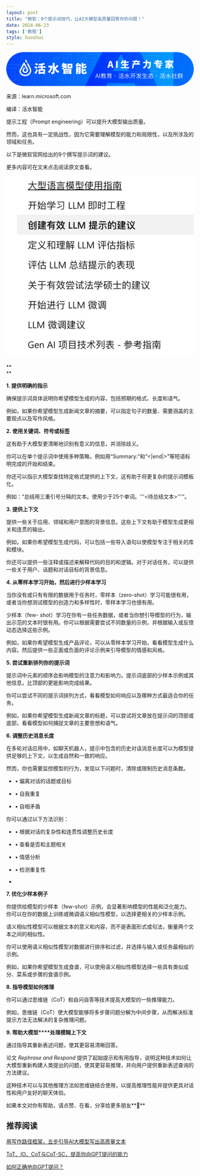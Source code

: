 ```yaml
---
layout: post
title: "微软：9个提示词技巧，让AI大模型高质量回答你的问题！"
date: 2024-06-23
tags: ['教程']
style: huoshui
---
```


![](/assets/images/50a6c82a109d465a85b64091cb0e1179.png)

来源：learn.microsoft.com

编译：活水智能

提示工程（Prompt engineering）可以提升大模型输出质量。

然而，这也具有一定挑战性，因为它需要理解模型的能力和局限性，以及所涉及的领域和任务。

以下是微软官网给出的9个撰写提示词的建议。

更多内容可在文末点击阅读原文查看。

![](/assets/images/80facfefb4934957bdb94aceaea320d6.jpg)

**  
**

**1\. 提供明确的指示**  

确保提示词具体说明你希望模型生成的内容，包括预期的格式、长度和语气。

例如，如果你希望模型生成新闻文章的摘要，可以指定句子的数量、需要涵盖的主要观点以及写作风格。

  

**2\. 使用关键词、符号或标签**

这有助于大模型更清晰地识别有意义的信息，并消除歧义。

你可以在单个提示词中使用多种策略，例如用“Summary:”和“<|end|>”等短语标明完成的开始和结束。

你还可以指示大模型查找特定格式提供的上下文，这有助于将更复杂的提示词模板化。

例如：“总结用三重引号分隔的文本。使用少于25个单词。'''<待总结文本>'''”。

  

**3\. 提供上下文**

提供一些关于应用、领域和用户意图的背景信息。这些上下文有助于模型生成更相关和连贯的输出。

例如，如果你希望模型生成代码，可以包括一些导入语句以使模型专注于相关的库和模块。

你还可以提供一些注释或描述来解释代码的目的和逻辑。对于对话任务，可以提供一些关于用户、话题和对话目标的背景信息。

  

**4\. 从零样本学习开始，然后进行少样本学习**

当你没有或只有有限的数据用于任务时，零样本（zero-shot）学习可能很有用，或者当你想测试模型的创造力和多样性时，零样本学习也很有用。

少样本（few-
shot）学习在你有一些任务数据，或者当你想引导模型的行为，输出示范的文本时很有用。你可以根据需要尝试不同数量的示例，并根据输入或反馈动态选择这些示例。

例如，如果你希望模型生成产品评论，可以从零样本学习开始，看看模型生成什么内容。然后提供一些正面或负面的评论示例来引导模型的情感和风格。

  

**5\. 尝试重新排列你的提示词**

提示词中元素的顺序会影响模型的注意力和影响力。提示词底部的少样本示例或其他信息，比顶部的更能影响完成结果。

你可以尝试不同的提示词排列方式，看看模型如何响应以及哪种方式最适合你的任务。

例如，如果你希望模型生成新闻文章的标题，可以尝试将文章放在提示词的顶部或底部，看看模型如何捕捉文章的主要思想和语气。

  

**6\. 调整历史消息长度**

在多轮对话应用中，如聊天机器人，提示中包含的历史对话消息长度可以为模型提供足够的上下文，以生成自然和一致的响应。

然而，你也需要监控模型的行为，发现以下问题时，清除或限制历史消息条数。

  * • 偏离对话的话题或目标

  * • 自我重复

  * • 自相矛盾

你可以通过以下方法识别：

  * • 根据对话的复杂性和连贯性调整历史长度

  * • 查看是否和主题相关

  * • 情感分析

  * • 检测重复性

  *   

**7\. 优化少样本例子**

你提供给模型的少样本（few-shot）示例，会显著影响模型的性能和泛化能力。你可以在你的数据上训练或微调语义相似性模型，以选择更相关的少样本示例。

语义相似性模型可以根据文本的意义和内容，而不是表面形式或句法，衡量两个文本之间的相似性。

你可以使用语义相似性模型对数据进行排序和过滤，并选择与输入或任务最相似的示例。

例如，如果你希望模型生成食谱，可以使用语义相似性模型选择一些具有类似成分、菜系或步骤的食谱示例。

  

**8\. 指导模型如何推理**

你可以通过思维链（CoT）和自问自答等技术提高大模型的一些推理能力。

例如，思维链（CoT）使大模型能够将多步骤问题分解为中间步骤，从而解决标准提示方法无法解决的复杂推理问题。

  

**9\. 帮助大模型****处理模糊上下文**

通过指导其重新表述问题，使其更容易清晰回答。

论文  _Rephrase and Respond_
提供了起始提示和有用指导，说明这种技术如何让大模型重新构建人类提出的问题，使其更容易推理，并向用户提供重新表述查询的方法建议。

这种技术可以与其他推理方法如思维链结合使用，以提高推理性能并提供更具对话性和用户友好的聊天体验。

  

如果本文对你有帮助，请点赞、在看，分享给更多朋友**🤗**

  

## 推荐阅读  

[用写作路径框架，五步引导AI大模型写出高质量文本](http://mp.weixin.qq.com/s?__biz=Mzk0OTY0NzM1Ng==&mid=2247486162&idx=1&sn=27cacf92a74bee473abe88c96a1fd588&chksm=c3546841f423e15766f5d527a7259466ba8e7f173b852b98ff54c1f33c007ba0660e1f6d84fb&scene=21#wechat_redirect)  

[ToT、IO、CoT与CoT-SC，提高你向GPT提问的能力](http://mp.weixin.qq.com/s?__biz=Mzk0OTY0NzM1Ng==&mid=2247485623&idx=1&sn=e251c4efd77db66913df6a8ae6b09f55&chksm=c3546a24f423e332f05097850ffe7bb67b5fb1c2d2a7e7dcf2f7e89428970d67fe80fe092a7b&scene=21#wechat_redirect)

[](http://mp.weixin.qq.com/s?__biz=Mzk0OTY0NzM1Ng==&mid=2247485901&idx=2&sn=13bfc54c73858634675dfe333e08522a&chksm=c3546b5ef423e248878e431dfa265dab2431838d7ac1fe02c4e2e6650c88990b791a05a162aa&scene=21#wechat_redirect)[如何正确地向GPT提问？](http://mp.weixin.qq.com/s?__biz=Mzk0OTY0NzM1Ng==&mid=2247485901&idx=2&sn=13bfc54c73858634675dfe333e08522a&chksm=c3546b5ef423e248878e431dfa265dab2431838d7ac1fe02c4e2e6650c88990b791a05a162aa&scene=21#wechat_redirect)